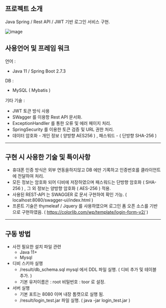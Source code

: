 ## 프로젝트 소개

Java Spring / Rest API / JWT 기반 로그인 서비스 구현.

![image](https://user-images.githubusercontent.com/103039923/188109048-f708be2b-451c-44b3-8a1b-3a1a3fab449e.png)

## 사용언어 및 프레임 워크

언어 : 
* Java 11 / Spring Boot 2.7.3

DB : 
* MySQL ( Mybatis )

기타 기술 : 

* JWT 토큰 방식 사용
* SWagger 를 이용항 Rest API 문서화.
* ExceptionHandller 를 통한 오류 및 에러 페이지 처리.
* SpringSecurity 를 이용한 토큰 검증 및 URL 권한 처리.
* 데이터 암호화 - 개인 정보 ( 양방향 AES256 ) , 패스워드 - ( 단방향 SHA-256 )

---

## 구현 시 사용한 기술 및 특이사항

  * 휴대폰 인증 방식은 외부 연동을하지않고 DB 에만 기록하고 인증번호를 클라이언트에 전달하여 처리.
  * 모든 정보는 암호화 되어 디비에 저장하였으며 패스워드는 단방향 암호화 ( SHA-256 ) , 그 외 정보는 양방향 암호화 ( AES-256 ) 적용.
  * 사용된 REST-API 는 SWAGGER 로 문서 구현하여 확인 가능. ( localhost:8080/swagger-ui/index.html )
  * 프론트 기술은 thymeleaf / Jquery 를 사용하였으며 로그인 폼 오픈 소스를 기반으로 구현하였음. ( https://colorlib.com/wp/template/login-form-v2/ ) 
  
--- 

## 구동 방법

  - 사전 필요한 설치 파일 관련 
    * Java 11+
    * Mysql
  - 디비 스키마 실행
    * /result/db_schema.sql  mysql 에서 DDL 파일 실행. ( 디비 추가 및 테이블 추가. )
    * 기본 유저이름은 : root  비밀번호 : toor 로 설정.
  - 서버 실행
    * 기본 포트는 8080 이며 내장 톰캣으로 실행 됨.
    * /result/login_test.jar 파일 실행. ( java -jar login_test.jar )
    
    
    

